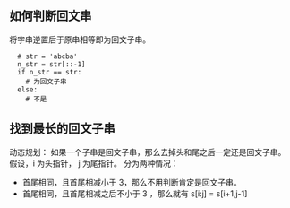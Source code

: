 ## 如何判断回文串
将字串逆置后于原串相等即为回文子串。
```
  # str = 'abcba'
  n_str = str[::-1]
  if n_str == str:
    # 为回文子串
  else:
    # 不是
```

## 找到最长的回文子串
动态规划：
如果一个子串是回文子串，那么去掉头和尾之后一定还是回文子串。
假设，i 为头指针， j 为尾指针。
分为两种情况：
+ 首尾相同，且首尾相减小于 3，那么不用判断肯定是回文子串。
+ 首尾相同，且首尾相减之后不小于 3 ，那么就有 s[i:j] = s[i+1,j-1]
